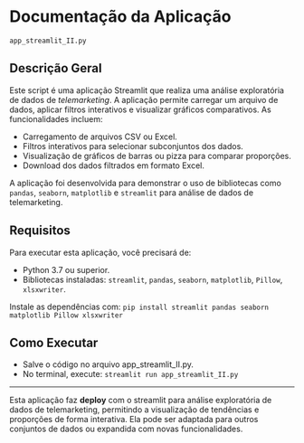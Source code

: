 # Documentação da Aplicação
`app_streamlit_II.py`

## Descrição Geral

Este script é uma aplicação Streamlit que realiza uma análise exploratória de dados de _telemarketing_. A aplicação permite carregar um arquivo de dados, aplicar filtros interativos e visualizar gráficos comparativos. As funcionalidades incluem:

- Carregamento de arquivos CSV ou Excel.
- Filtros interativos para selecionar subconjuntos dos dados.
- Visualização de gráficos de barras ou pizza para comparar proporções.
- Download dos dados filtrados em formato Excel.

A aplicação foi desenvolvida para demonstrar o uso de bibliotecas como `pandas`, `seaborn`, `matplotlib` e `streamlit` para análise de dados de telemarketing.


## Requisitos

Para executar esta aplicação, você precisará de:

- Python 3.7 ou superior.
- Bibliotecas instaladas: `streamlit`, `pandas`, `seaborn`, `matplotlib`, `Pillow`, `xlsxwriter`.

Instale as dependências com:
``pip install streamlit pandas seaborn matplotlib Pillow xlsxwriter``

## Como Executar
- Salve o código no arquivo app_streamlit_II.py.
- No terminal, execute:
`streamlit run app_streamlit_II.py`

---

Esta aplicação faz **deploy** com o streamlit para análise exploratória de dados de telemarketing, permitindo a visualização de tendências e proporções de forma interativa. Ela pode ser adaptada para outros conjuntos de dados ou expandida com novas funcionalidades.